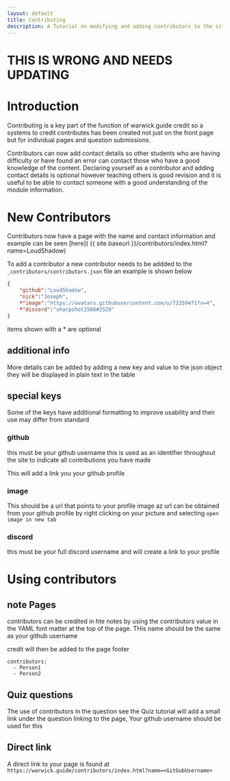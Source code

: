 ```yaml
---
layout: default
title: Contributing
description: A Tutorial on modifying and adding contributors to the site
---
```


# THIS IS WRONG AND NEEDS UPDATING
# Introduction

Contributing is a key part of the function of warwick.guide credit so a systems to credit contributes has been created not just on the front page but for individual pages and question submissions.

Contributors can now add contact details so other students who are having difficulty or have found an error can contact those who have a good knowledge of the content. Declaring yourself as a contributor and adding contact details is optional however teaching others is good revision and it is useful to be able to contact someone with a good understanding of the module information.

# New Contributors
Contributors now have a page with the name and contact information and example can be seen [here]( {{ site.baseurl }}/contributors/index.html?name=LoudShadow)

To add a contributor a new contributor needs to be addded to the `_contributors/contributors.json` file an example is shown below
``` json
{
    "github":"LoudShadow",
    "nick":"Joseph",
    *"image":"https://avatars.githubusercontent.com/u/72259471?v=4",
    *"discord":"sharpshot2566#2529"
}
```
items shown with a * are optional

## additional info
More details can be added by adding a new key and value to the json object they will be displayed in plain text in the table

## special keys
Some of the keys have additional formatting to improve usability and their use may differ from standard

### github 
this must be your github username this is used as an identifier throughout the site to indicate all contributions you have made

This will add a link you your github profile

### image 
This should be a url that points to your profile image az url can be obtained from your github profile by right clicking on your picture and selecting `open image in new tab`

### discord
this must be your full discord username and will create a link to your profile

# Using contributors
## note Pages
contributors can be credited in hte notes by using the contributors value in the YAML font matter at the top of the page. THis name should be the same as your github username

credit will then be added to the page footer

```
contributors:
  - Person1
  - Person2
```

## Quiz questions
The use of contributors in the question see the Quiz tutorial will add a small link under the question linking to the page, Your github username should be used for this

## Direct link
A direct link to your page is found at `https://warwick.guide/contributors/index.html?name=<GitGubUsername>`